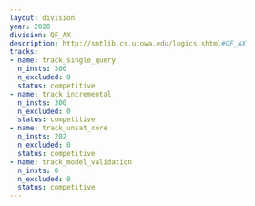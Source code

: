 ```yaml
---
layout: division
year: 2020
division: QF_AX
description: http://smtlib.cs.uiowa.edu/logics.shtml#QF_AX
tracks:
- name: track_single_query
  n_insts: 300
  n_excluded: 0
  status: competitive
- name: track_incremental
  n_insts: 300
  n_excluded: 0
  status: competitive
- name: track_unsat_core
  n_insts: 202
  n_excluded: 0
  status: competitive
- name: track_model_validation
  n_insts: 0
  n_excluded: 0
  status: competitive
---
```


